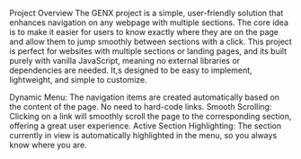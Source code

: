 Project Overview
The GENX  project is a simple, user-friendly solution that enhances navigation on any webpage with multiple sections.
 The core idea is to make it easier for users to know exactly where they are on the page and allow them to jump smoothly between sections with a click.
 This project is perfect for websites with multiple sections or landing pages, and its built purely with vanilla JavaScript, meaning no external libraries or dependencies are needed. 
 It,s designed to be easy to implement, lightweight, and simple to customize.

Dynamic Menu: The navigation items are created automatically based on the content of the page. No need to hard-code links.
Smooth Scrolling: Clicking on a link will smoothly scroll the page to the corresponding section, offering a great user experience.
Active Section Highlighting: The section currently in view is automatically highlighted in the menu, so you always know where you are.
